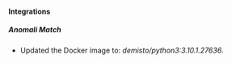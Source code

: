#### Integrations
##### Anomali Match
- Updated the Docker image to: *demisto/python3:3.10.1.27636*.
